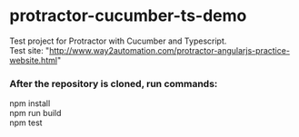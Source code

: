 # protractor-cucumber-ts-demo
Test project for Protractor with Cucumber and Typescript.<br>
Test site: "http://www.way2automation.com/protractor-angularjs-practice-website.html"

### After the repository is cloned, run commands:
npm install<br>
npm run build<br>
npm test<br>

